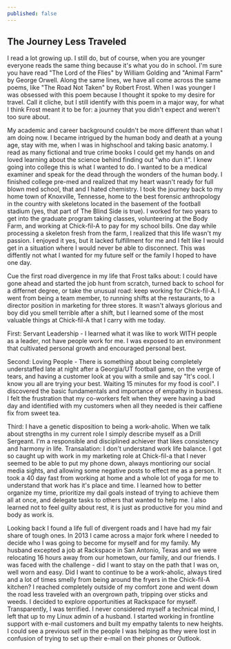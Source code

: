 ```yaml
---
published: false
---
```

## The Journey Less Traveled

I read a lot growing up. I still do, but of course, when you are younger everyone reads the same thing because it's what you do in school. I'm sure you have read "The Lord of the Flies" by William Golding and "Animal Farm" by George Orwell. Along the same lines, we have all come across the same poems, like "The Road Not Taken" by Robert Frost. When I was younger I was obsessed with this poem because I thought it spoke to my desire for travel. Call it cliche, but I still identify with this poem in a major way, for what I think Frost meant it to be for: a journey that you didn't expect and weren't too sure about. 

My academic and career background couldn't be more different than what I am doing now. I became intrigued by the human body and death at a young age, stay with me, when I was in highschool and taking basic anatomy. I read as many fictional and true crime books I could get my hands on and loved learning about the science behind finding out "who dun it". I knew going into college this is what I wanted to do. I wanted to be a medical examiner and speak for the dead through the wonders of the human body. I finished college pre-med and realized that my heart wasn't ready for full blown med school, that and I hated chemistry. I took the journey back to my home town of Knoxville, Tennesse, home to the best forensic anthropology in the country with skeletons located in the basement of the football stadium (yes, that part of The Blind Side is true). I worked for two years to get into the graduate program taking classes, volunteering at the Body Farm, and working at Chick-fil-A to pay for my school bills. One day while processing a skeleton fresh from the farm, I realized that this life wasn't my passion. I enjoyed it yes, but it lacked fulfillment for me and I felt like I would get in a situation where I would never be able to disconnect. This was diffently not what I wanted for my future self or the family I hoped to have one day. 

Cue the first road divergence in my life that Frost talks about: I could have gone ahead and started the job hunt from scratch, turned back to school for a differnet degree, or take the unusual road: keep working for Chick-fil-A. I went from being a team member, to running shifts at the restaurants, to a director position in marketing for three stores.  It wasn't always glorious and boy did you smell terrible after a shift, but I learned some of the most valuable things at Chick-fil-A that I carry with me today.   

First: Servant Leadership - I learned what it was like to work WITH people as a leader, not have people work for me. I was exposed to an environment that cultivated personal growth and encouraged personal best. 

Second: Loving People - There is something about being completely understaffed late at night after a Georgia/UT football game, on the verge of tears, and having a customer look at you with a smile and say "It's cool. I know you all are trying your best. Waiting 15 minutes for my food is cool". I discovered the basic fundamentals and importance of empathy in business. I felt the frustration that my co-workers felt when they were having a bad day and identified with my customers when all they needed is their caffiene fix from sweet tea. 

Third: I have a genetic disposition to being a work-aholic. When we talk about strengths in my current role I simply describe myself as a Drill Sergeant. I'm a responsible and disciplined achiever that likes consistency and harmony in life. Transalation: I don't understand work life balance. I got so caught up with work in my marketing role at Chick-fil-a that I never seemed to be able to put my phone down, always montioring our social media sights, and allowing some negative posts to effect me as a person. It took a 40 day fast from working at home and a whole lot of yoga for me to understand that work has it's place and time. I learned how to better organize my time, prioritize my dail goals instead of trying to achieve them all at once, and delegate tasks to others that wanted to help me. I also learned not to feel guilty about rest, it is just as productive for you mind and body as work is.    

Looking back I found a life full of divergent roads and I have had my fair share of tough ones. In 2013 I came across a major fork where I needed to decide who I was going to become for myself and for my family. My husband excepted a job at Rackspace in San Antonio, Texas and we were relocating 16 hours away from our hometown, our family, and our friends. I was faced with the challenge - did I want to stay on the path that I was on, well worn and easy. Did I want to continue to be a work-aholic, always tired and a lot of times smelly from being around the fryers in the Chick-fil-A kitchen? I reached completely outside of my comfort zone and went down the road less traveled with an overgrown path, tripping over sticks and weeds. I decided to explore opportunities at Rackspace for myself. Transparently, I was terrified. I never considered myself a technical mind, I left that up to my Linux admin of a husband. I started working in frontline support with e-mail customers and built my empathy talents to new heights. I could see a previous self in the people I was helping as they were lost in confusion of trying to set up their e-mail on their phones or Outlook.   